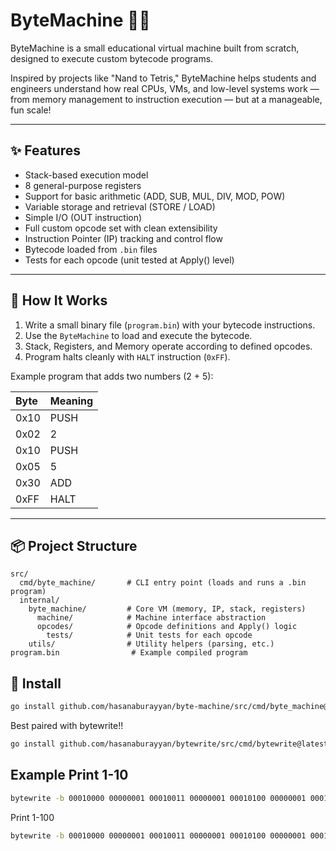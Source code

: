 # ByteMachine 🧠💾

ByteMachine is a small educational virtual machine built from scratch, designed to execute custom bytecode programs.

Inspired by projects like "Nand to Tetris," ByteMachine helps students and engineers understand how real CPUs, VMs, and low-level systems work — from memory management to instruction execution — but at a manageable, fun scale!

---

## ✨ Features

- Stack-based execution model
- 8 general-purpose registers
- Support for basic arithmetic (ADD, SUB, MUL, DIV, MOD, POW)
- Variable storage and retrieval (STORE / LOAD)
- Simple I/O (OUT instruction)
- Full custom opcode set with clean extensibility
- Instruction Pointer (IP) tracking and control flow
- Bytecode loaded from `.bin` files
- Tests for each opcode (unit tested at Apply() level)

---

## 🚀 How It Works

1. Write a small binary file (`program.bin`) with your bytecode instructions.
2. Use the `ByteMachine` to load and execute the bytecode.
3. Stack, Registers, and Memory operate according to defined opcodes.
4. Program halts cleanly with `HALT` instruction (`0xFF`).

Example program that adds two numbers (2 + 5):

| Byte | Meaning |
|:---|:---|
| 0x10 | PUSH |
| 0x02 | 2 |
| 0x10 | PUSH |
| 0x05 | 5 |
| 0x30 | ADD |
| 0xFF | HALT |

---

## 📦 Project Structure

```plaintext
src/
  cmd/byte_machine/       # CLI entry point (loads and runs a .bin program)
  internal/
    byte_machine/         # Core VM (memory, IP, stack, registers)
      machine/            # Machine interface abstraction
      opcodes/            # Opcode definitions and Apply() logic
        tests/            # Unit tests for each opcode
    utils/                # Utility helpers (parsing, etc.)
program.bin                # Example compiled program
```

## 🚀 Install

```bash
go install github.com/hasanaburayyan/byte-machine/src/cmd/byte_machine@latest
```

Best paired with bytewrite!!

```bash
go install github.com/hasanaburayyan/bytewrite/src/cmd/bytewrite@latest
```

## Example Print 1-10
```bash
bytewrite -b 00010000 00000001 00010011 00000001 00010100 00000001 00010000 00001010 00100100 00010111 00010110 00010100 00000001 00000001 00010000 00000001 00110000 00010011 00000001 00010101 00000100 11111111 | byte_machine
```

Print 1-100
```bash
bytewrite -b 00010000 00000001 00010011 00000001 00010100 00000001 00010000 01100100 00100100 00010111 00010110 00010100 00000001 00000001 00010000 00000001 00110000 00010011 00000001 00010101 00000100 11111111 | byte_machine
```

